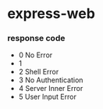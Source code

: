 # express-web

### response code
* 0  No Error
* 1 
* 2  Shell Error
* 3  No Authentication
* 4  Server Inner Error
* 5  User Input Error

